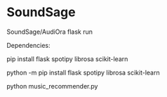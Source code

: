 # SoundSage
SoundSage/AudiOra
 flask run 

Dependencies:

pip install flask spotipy librosa scikit-learn 

python -m pip install flask spotipy librosa scikit-learn 

python music_recommender.py   
